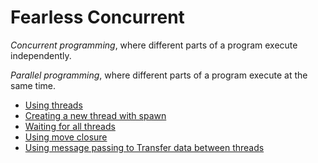 # Fearless Concurrent

*Concurrent programming*, where different parts of a program execute independently.

*Parallel programming*, where different parts of a program execute at the same time.


- [Using threads](101-using-threads.md)
- [Creating a new thread with spawn](102-creating-new-thread.md)
- [Waiting for all threads](103-waiting-for-all-threads.md)
- [Using move closure](104-using-move-closures.md)
- [Using message passing to Transfer data between threads](using-message-data-transfer-between-threads.md)